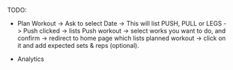 TODO:

- Plan Workout -> Ask to select Date -> This will list PUSH, PULL or LEGS -> Push clicked -> lists Push workout -> select works you want to do, and confirm -> redirect to home page which lists planned workout
  -> click on it and add expected sets & reps (optional).

- Analytics
